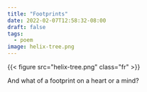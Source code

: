 ```yaml
---
title: "Footprints"
date: 2022-02-07T12:58:32-08:00
draft: false
tags:
  - poem
image: helix-tree.png
---
```


{{< figure src="helix-tree.png" class="fr" >}}

And what of a footprint on a heart or a mind?


